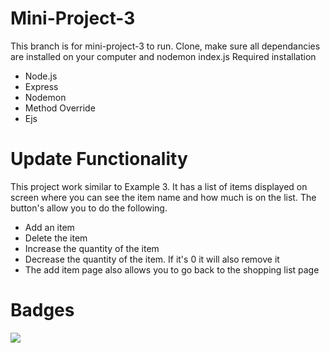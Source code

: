 # Mini-Project-3
This branch is for mini-project-3 to run. Clone, make sure all dependancies are installed on your computer and nodemon index.js
Required installation
- Node.js
- Express
- Nodemon
- Method Override
- Ejs

# Update Functionality
This project work similar to Example 3. It has a list of items displayed on screen where you can see the item name and how much is on the list. The button's allow you to do the following.
- Add an item
- Delete the item
- Increase the quantity of the item
- Decrease the quantity of the item. If it's 0 it will also remove it 
- The add item page also allows you to go back to the shopping list page

# Badges
<a href="https://codeclimate.com/github/LooseEndedPal/Modern-Web-Technologies-Archive/maintainability"><img src="https://api.codeclimate.com/v1/badges/7423b9e695feed0888a7/maintainability" /></a>
